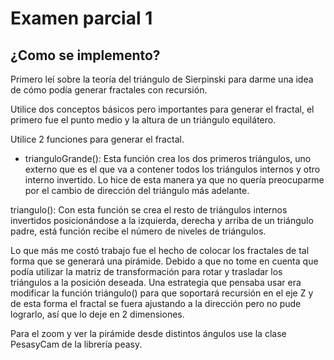 # Examen parcial 1

## ¿Como se implemento?

Primero leí sobre la teoría del triángulo de Sierpinski para darme una idea de cómo podía generar fractales con recursión.

Utilice dos conceptos básicos pero importantes para generar el fractal, el primero fue el punto medio y la altura de un triángulo equilátero.

Utilice 2 funciones para generar el fractal.
- trianguloGrande(): Esta función crea los dos primeros triángulos, uno externo que es el que va a contener todos los triángulos internos y otro interno invertido. Lo hice de esta manera ya que no quería preocuparme por el cambio de dirección del triángulo más adelante.

triangulo(): Con esta función se crea el resto de triángulos internos invertidos posicionándose a la izquierda, derecha y arriba de un triángulo padre, está función recibe el número de niveles de triángulos.

Lo que más me costó trabajo fue el hecho de colocar los fractales de tal forma que se generará una pirámide. Debido a que no tome en cuenta que podía utilizar la matriz de transformación para rotar y trasladar los triángulos a la posición deseada. Una estrategia que pensaba usar era modificar la función triángulo() para que soportará recursión en el eje Z y de esta forma el fractal se fuera ajustando a la dirección pero no pude lograrlo, así que lo deje en 2 dimensiones. 

Para el zoom y ver la pirámide desde distintos ángulos use la clase PesasyCam de la librería peasy.
